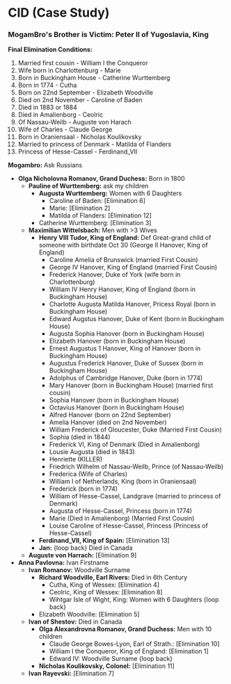 # CID (Case Study)

### MogamBro's Brother is Victim: Peter II of Yugoslavia, King

**Final Elimination Conditions:**
1. Married first cousin - William I the Conqueror
2. Wife born in Charlottenburg - Marie
3. Born in Buckingham House - Catherine Wurttemberg
4. Born in 1774 - Cutha
5. Born on 22nd September - Elizabeth Woodville
6. Died on 2nd November - Caroline of Baden
7. Died in 1883 or 1884
8. Died in Amalienborg - Ceolric
9. Of Nassau-Weilb - Auguste von Harach
10. Wife of Charles - Claude George
11. Born in Oraniensaal - Nicholas Koulikovsky
12. Married to princess of Denmark - Matilda of Flanders
13. Princess of Hesse-Cassel - Ferdinand_VII

**Mogambro:** Ask Russians
- **Olga Nicholovna Romanov, Grand Duchess:** Born in 1800
  - **Pauline of Wurttemberg:** ask my children
    - **Augusta Wurttemberg:** Women with 6 Daughters
      - Caroline of Baden: [Elimination 6]
      - Marie: [Elimination 2]
      - Matilda of Flanders: [Elimination 12]
    - Catherine Wurttemberg: [Elimination 3]
  - **Maximilian Wittelsbach:** Men with >3 Wives
    - **Henry VIII Tudor, King of England:** Def Great-grand child of someone with birthdate Oct 30 (George II Hanover, King of England)
      - Caroline Amelia of Brunswick (married First Cousin)
      - George IV Hanover, King of England (married First Cousin)
      - Frederick Hanover, Duke of York (wife born in Charlottenburg)
      - William IV Henry Hanover, King of England (born in Buckingham House)
      - Charlotte Augusta Matilda Hanover, Pricess Royal (born in Buckingham House)
      - Edward Augstus Hanover, Duke of Kent (born in Buckingham House)
      - Augusta Sophia Hanover (born in Buckingham House)
      - Elizabeth Hanover (born in Buckingham House)
      - Ernest Augustus 1 Hanover, King of Hanover (born in Buckingham House)
      - Augustus Frederick Hanover, Duke of Sussex (born in Buckingham House)
      - Adolphus of Cambridge Hanover, Duke (born in 1774)
      - Mary Hanover (born in Buckingham House) (married first cousin)
      - Sophia Hanover (born in Buckingham House)
      - Octavius Hanover (born in Buckingham House)
      - Alfred Hanover (born on 22nd September)
      - Amelia Hanover (died on 2nd November)
      - William Frederick of Gloucester, Duke (Married First Cousin)
      - Sophia (died in 1844)
      - Frederick VI, King of Denmark (Died in Amalienborg)
      - Lousie Augusta (died in 1843)
      - Henriette (KILLER)
      - Friedrich Wilhelm of Nassau-Weilb, Prince (of Nassau-Weilb)
      - Frederica (Wife of Charles)
      - William I of Netherlands, King (born in Oraniensaal)
      - Frederick (born in 1774)
      - William of Hesse-Cassel, Landgrave (married to princess of Denmark)
      - Augusta of Hesse-Cassel, Princess (born in 1774)
      - Marie (Died in Amalienborg) (Married First Cousin)
      - Louise Caroline of Hesse-Cassel, Princess (Princess of Hesse-Cassel)
    - **Ferdinand_VII, King of Spain:** [Elimination 13]
    - **Jan:** {loop back} Died in Canada
  - **Auguste von Harrach:** [Elimination 9]
- **Anna Pavlovna:** Ivan Firstname
  - **Ivan Romanov:** Woodville Surname
    - **Richard Woodville, Earl Rivers:** Died in 6th Century
      - Cutha, King of Wessex: [Elimination 4]
      - Ceolric, King of Wessex: [Elimination 8]
      - Wihtgar Isle of Wight, King: Women with 6 Daughters {loop back}
    - Elizabeth Woodville: [Elimination 5]
  - **Ivan of Shestov:** Died in Canada
    - **Olga Alexandrovna Romanov, Grand Duchess:** Men with 10 children
      - Claude George Bowes-Lyon, Earl of Strath.: [Elimination 10]
      - William I the Conqueror, King of England: [Elimination 1]
      - Edward IV: Woodville Surname {loop back}
    - **Nicholas Koulikovsky, Colonel:** [Elimination 11]
  - **Ivan Rayevski:** [Elimination 7]
